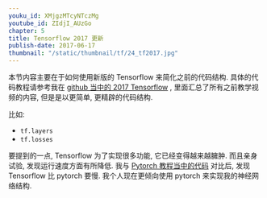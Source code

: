 ```yaml
---
youku_id: XMjgzMTcyNTczMg
youtube_id: ZIdjI_AUzGo
chapter: 5
title: Tensorflow 2017 更新
publish-date: 2017-06-17
thumbnail: "/static/thumbnail/tf/24_tf2017.jpg"
---
```


本节内容主要在于如何使用新版的 Tensorflow 来简化之前的代码结构.
具体的代码教程请参考我在 [github 当中的 2017 Tensorflow](https://github.com/MorvanZhou/Tensorflow-Tutorial)
, 里面汇总了所有之前教学视频的内容, 但是是以更简单, 更精辟的代码结构.

比如:

* `tf.layers`
* `tf.losses`

要提到的一点, Tensorflow 为了实现很多功能, 它已经变得越来越臃肿. 而且亲身试验, 发现运行速度方面有所降低.
我与 [Pytorch 教程当中的代码](https://morvanzhou.github.io/tutorials/machine-learning/torch/) 对比后, 发现 Tensorflow 比 pytorch 要慢.
我个人现在更倾向使用 pytorch 来实现我的神经网络结构.
